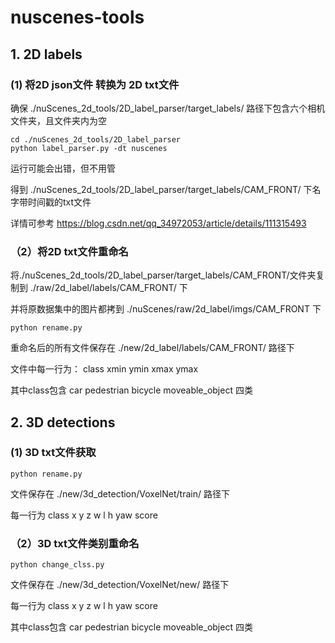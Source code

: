 # nuscenes-tools

## 1. 2D labels

### (1) 将2D json文件 转换为 2D txt文件

确保 ./nuScenes_2d_tools/2D_label_parser/target_labels/ 路径下包含六个相机文件夹，且文件夹内为空

```
cd ./nuScenes_2d_tools/2D_label_parser
python label_parser.py -dt nuscenes
```

运行可能会出错，但不用管

得到 ./nuScenes_2d_tools/2D_label_parser/target_labels/CAM_FRONT/ 下名字带时间戳的txt文件

详情可参考 https://blog.csdn.net/qq_34972053/article/details/111315493


### （2）将2D txt文件重命名

将./nuScenes_2d_tools/2D_label_parser/target_labels/CAM_FRONT/文件夹复制到 ./raw/2d_label/labels/CAM_FRONT/ 下

并将原数据集中的图片都拷到 ./nuScenes/raw/2d_label/imgs/CAM_FRONT 下

```
python rename.py
```

重命名后的所有文件保存在 ./new/2d_label/labels/CAM_FRONT/ 路径下

文件中每一行为： class xmin ymin xmax ymax

其中class包含 car pedestrian bicycle moveable_object 四类

## 2. 3D detections

### (1) 3D txt文件获取
```
python rename.py
```

文件保存在 ./new/3d_detection/VoxelNet/train/ 路径下

每一行为 class x y z w l h yaw score

### （2）3D txt文件类别重命名

```
python change_clss.py
```
文件保存在 ./new/3d_detection/VoxelNet/new/ 路径下

每一行为 class x y z w l h yaw score

其中class包含 car pedestrian bicycle moveable_object 四类
